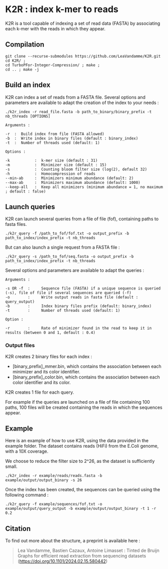 # K2R : index k-mer to reads

K2R is a tool capable of indexing a set of read data (FASTA) by associating each k-mer with the reads in which they appear.

## Compilation

```
git clone --recurse-submodules https://github.com/LeaVandamme/K2R.git
cd K2R/ ;
cd TurboPFor-Integer-Compression/ ; make ;
cd .. ; make -j
```

## Build an index

K2R can index a set of reads from a FASTA file.
Several options and parameters are available to adapt the creation of the index to your needs :

```
./k2r_index -r read_file.fasta -b path_to_binary/binary_prefix -t nb_threads [OPTIONS]
```

```
Arguments : 

-r  :  Build index from file (FASTA allowed)
-b  :  Write index in binary files (default : binary_index)
-t  :  Number of threads used (default: 1)

Options : 

-k           :  k-mer size (default : 31)
-m           :  Minimizer size (default : 15)
-s           :  Counting bloom filter size (log(2), default 32)
-h           :  Homocompression of reads
--min-ab     :  Minimizers minimum abundance (default: 2)
--max-ab     :  Minimizers maximum abundance (default: 1000)
--keep-all   :  Keep all minimizers (minimum abundance = 1, no maximum ; default : false)
```


## Launch queries

K2R can launch several queries from a file of file (fof), containing paths to fasta files.

```
./k2r_query -f /path_to_fof/fof.txt -o output_prefix -b path_to_index/index_prefix -t nb_threads
```

But can also launch a single request from a FASTA file : 

```
./k2r_query -s /path_to_fof/seq.fasta -o output_prefix -b path_to_index/index_prefix -t nb_threads
```

Several options and parameters are available to adapt the queries :

```
Arguments : 

-s OR -f  :     Sequence file (FASTA) if a unique sequence is queried (-s), file of file if several sequences are queried (-f)
-o        :     Write output reads in fasta file (default : query_output)
-b        :     Index binary files prefix (default: binary_index)
-t        :     Number of threads used (default: 1)

Option : 

-r        :     Rate of minimizer found in the read to keep it in results (between 0 and 1, default : 0.4)
```

### Output files

K2R creates 2 binary files for each index : 

- [binary_prefix]_mmer.bin, which contains the association between each minimizer and its color identifier.
- [binary_prefix]_color.bin, which contains the association between each color identifier and its color.

K2R creates 1 file for each query. 

For example if the queries are launched on a file of file containing 100 paths, 100 files will be created containing the reads in which the sequences appear.

## Example

Here is an example of how to use K2R, using the data provided in the example folder. The dataset contains reads (HiFi) from the E.Coli genome, with a 10X coverage.

We choose to reduce the filter size to 2^26, as the dataset is sufficiently small.


```
./k2r_index -r example/reads/reads.fasta -b example/output/output_binary -s 26

```

Once the index has been created, the sequences can be queried using the following command : 
  
```
./k2r_query -f example/sequences/fof.txt -o example/output/query_output -b example/output/output_binary -t 1 -r 0.2

```

## Citation

To find out more about the structure, a preprint is available here :

> Lea Vandamme, Bastien Cazaux, Antoine Limasset : Tinted de Bruijn Graphs for efficient read extraction from sequencing datasets (<https://doi.org/10.1101/2024.02.15.580442>)


